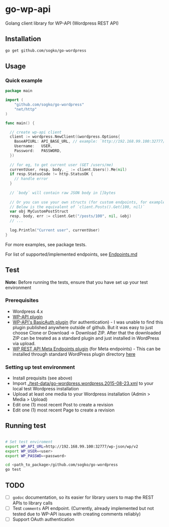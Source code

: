 # go-wp-api
Golang client library for WP-API (Wordpress REST API)


## Installation

```bash
go get github.com/sogko/go-wordpress

```

## Usage

### Quick example
```go
package main

import (
	"github.com/sogko/go-wordpress"
	"net/http"
)

func main() {

  // create wp-api client
  client := wordpress.NewClient(&wordpress.Options{
    BaseAPIURL: API_BASE_URL, // example: `http://192.168.99.100:32777/wp-json/wp/v2`
    Username:   USER,
    Password:   PASSWORD,
  })
  	
  // for eg, to get current user (GET /users/me)
  currentUser, resp, body, _ := client.Users().Me(nil)
  if resp.StatusCode != http.StatusOK {
    // handle error
  }
  
  // `body` will contain raw JSON body in []bytes
  
  // Or you can use your own structs (for custom endpoints, for example)
  // Below is the equivalent of `client.Posts().Get(100, nil)`
  var obj MyCustomPostStruct
  resp, body, err := client.Get("/posts/100", nil, &obj)
  // ...
  
  log.Println("Current user", currentUser)
}

```
For more examples, see package tests.

For list of supported/implemented endpoints, see [Endpoints.md](./endpoints.md)


## Test
__Note:__
Before running the tests, ensure that you have set up your test environment


### Prerequisites
- Wordpress 4.x
- [WP-API plugin](https://wordpress.org/plugins/rest-api/)
- [WP-API's BasicAuth plugin](https://github.com/WP-API/Basic-Auth) (for authentication) -  I was unable to find this plugin published anywhere outside of github. But it was easy to just choose Clone or Download -> Download ZIP. After that the downloaded ZIP can be treated as a standard plugin and just installed in WordPress via upload.
- [WP REST API Meta Endpoints plugin](https://github.com/WP-API/wp-api-meta-endpoints) (for Meta endpoints) - This can be installed through standard WordPress plugin directory [here](https://wordpress.org/plugins/rest-api-meta-endpoints/)

### Setting up test environment
- Install prequisits (see above)
- Import [./test-data/go-wordpress.wordpress.2015-08-23.xml](./test-data/go-wordpress.wordpress.2015-08-23.xml) to your local test Wordpress installation
- Upload at least one media to your Wordpress installation (Admin > Media > Upload)
- Edit one (1) most recent Post to create a revision
- Edit one (1) most recent Page to create a revision

## Running test


```bash

# Set test enviroment
export WP_API_URL=http://192.168.99.100:32777/wp-json/wp/v2
export WP_USER=<user>
export WP_PASSWD=<password>

cd <path_to_package>/github.com/sogko/go-wordpress
go test

```

## TODO
- [ ] `godoc` documentation, so its easier for library users to map the REST APIs to library calls 
- [ ] Test `comments` API endpoint. (Currently, already implemented but not tested due to WP-API issues with creating comments reliably)
- [ ] Support OAuth authentication

